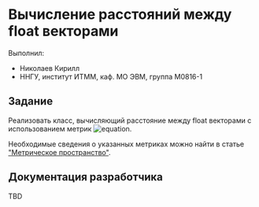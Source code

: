 # Вычисление расстояний между float векторами

Выполнил:

* Николаев Кирилл
* ННГУ, институт ИТММ, каф. МО ЭВМ, группа М0816-1

## Задание

Реализовать класс, вычисляющий расстояние между float векторами с использованием метрик ![equation][metric_img].

Необходимые сведения о указанных метриках можно найти в статье ["Метрическое пространство"][metric_wiki].

## Документация разработчика

TBD

<!-- LINKS -->

[metric_img]: http://mathurl.com/of4ayxj.png

[metric_wiki]: https://ru.wikibooks.org/wiki/%D0%A2%D0%B5%D0%BE%D1%80%D0%B8%D1%8F_%D1%84%D1%83%D0%BD%D0%BA%D1%86%D0%B8%D0%B9_%D0%B4%D0%B5%D0%B9%D1%81%D1%82%D0%B2%D0%B8%D1%82%D0%B5%D0%BB%D1%8C%D0%BD%D0%BE%D0%B3%D0%BE_%D0%BF%D0%B5%D1%80%D0%B5%D0%BC%D0%B5%D0%BD%D0%BD%D0%BE%D0%B3%D0%BE/%D0%9C%D0%B5%D1%82%D1%80%D0%B8%D1%87%D0%B5%D1%81%D0%BA%D0%BE%D0%B5_%D0%BF%D1%80%D0%BE%D1%81%D1%82%D1%80%D0%B0%D0%BD%D1%81%D1%82%D0%B2%D0%BE
